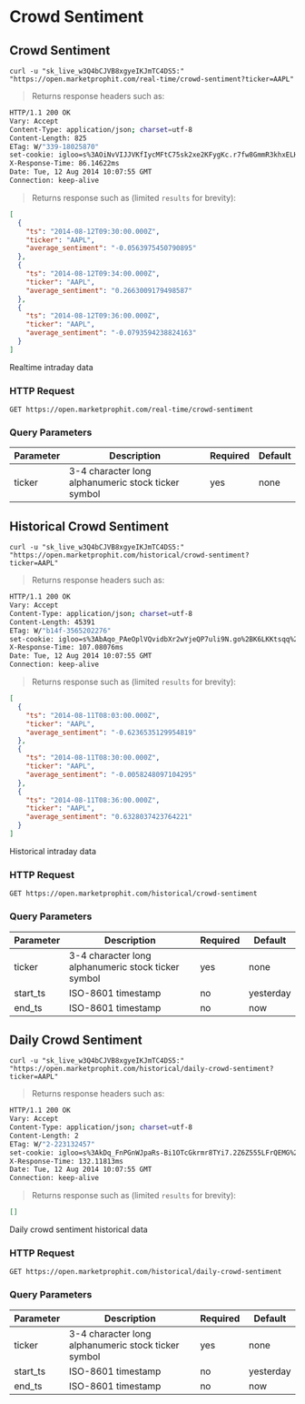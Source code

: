 
# Crowd Sentiment


## Crowd Sentiment

```shell
curl -u "sk_live_w3Q4bCJVB8xgyeIKJmTC4DS5:" "https://open.marketprophit.com/real-time/crowd-sentiment?ticker=AAPL"
```

> Returns response headers such as:

```bash
HTTP/1.1 200 OK
Vary: Accept
Content-Type: application/json; charset=utf-8
Content-Length: 825
ETag: W/"339-18025870"
set-cookie: igloo=s%3AOiNvVIJJVKfIycMFtC75sk2xe2KFygKc.r7fw8GmmR3khxELHjwKOU35pT5OGhMjS7Gtoh%2B4MVCs; Path=/; Expires=Wed, 13 Aug 2014 10:07:55 GMT; HttpOnly
X-Response-Time: 86.14622ms
Date: Tue, 12 Aug 2014 10:07:55 GMT
Connection: keep-alive


```

> Returns response such as (limited `results` for brevity):

```json
[
  {
    "ts": "2014-08-12T09:30:00.000Z",
    "ticker": "AAPL",
    "average_sentiment": "-0.0563975450790895"
  },
  {
    "ts": "2014-08-12T09:34:00.000Z",
    "ticker": "AAPL",
    "average_sentiment": "0.2663009179498587"
  },
  {
    "ts": "2014-08-12T09:36:00.000Z",
    "ticker": "AAPL",
    "average_sentiment": "-0.0793594238824163"
  }
]
```

Realtime intraday data

### HTTP Request

`GET https://open.marketprophit.com/real-time/crowd-sentiment`

### Query Parameters

Parameter | Description | Required | Default
--------- | ----------- | -------- | -------
ticker | 3-4 character long alphanumeric stock ticker symbol | yes | none



## Historical Crowd Sentiment

```shell
curl -u "sk_live_w3Q4bCJVB8xgyeIKJmTC4DS5:" "https://open.marketprophit.com/historical/crowd-sentiment?ticker=AAPL"
```

> Returns response headers such as:

```bash
HTTP/1.1 200 OK
Vary: Accept
Content-Type: application/json; charset=utf-8
Content-Length: 45391
ETag: W/"b14f-3565202276"
set-cookie: igloo=s%3AbAqo_PAeOplVQvidbXr2wYjeQP7uli9N.go%2BK6LKKtsqq%2Bez0jxwDt56YUsfSRFmxlZRtKOK4Zos; Path=/; Expires=Wed, 13 Aug 2014 10:07:55 GMT; HttpOnly
X-Response-Time: 107.08076ms
Date: Tue, 12 Aug 2014 10:07:55 GMT
Connection: keep-alive


```

> Returns response such as (limited `results` for brevity):

```json
[
  {
    "ts": "2014-08-11T08:03:00.000Z",
    "ticker": "AAPL",
    "average_sentiment": "-0.6236535129954819"
  },
  {
    "ts": "2014-08-11T08:30:00.000Z",
    "ticker": "AAPL",
    "average_sentiment": "-0.0058248097104295"
  },
  {
    "ts": "2014-08-11T08:36:00.000Z",
    "ticker": "AAPL",
    "average_sentiment": "0.6328037423764221"
  }
]
```

Historical intraday data

### HTTP Request

`GET https://open.marketprophit.com/historical/crowd-sentiment`

### Query Parameters

Parameter | Description | Required | Default
--------- | ----------- | -------- | -------
ticker | 3-4 character long alphanumeric stock ticker symbol | yes | none
start_ts | ISO-8601 timestamp | no | yesterday
end_ts | ISO-8601 timestamp | no | now


## Daily Crowd Sentiment

```shell
curl -u "sk_live_w3Q4bCJVB8xgyeIKJmTC4DS5:" "https://open.marketprophit.com/historical/daily-crowd-sentiment?ticker=AAPL"
```

> Returns response headers such as:

```bash
HTTP/1.1 200 OK
Vary: Accept
Content-Type: application/json; charset=utf-8
Content-Length: 2
ETag: W/"2-223132457"
set-cookie: igloo=s%3AkDq_FnPGnWJpaRs-Bi1OTcGkrmr8TYi7.2Z6Z555LFrQEMG%2FK5Ud%2BkxdiUQRY9JYoXyOvDAvfFfA; Path=/; Expires=Wed, 13 Aug 2014 10:07:55 GMT; HttpOnly
X-Response-Time: 132.11813ms
Date: Tue, 12 Aug 2014 10:07:55 GMT
Connection: keep-alive


```

> Returns response such as (limited `results` for brevity):

```json
[]
```

Daily crowd sentiment historical data

### HTTP Request

`GET https://open.marketprophit.com/historical/daily-crowd-sentiment`

### Query Parameters

Parameter | Description | Required | Default
--------- | ----------- | -------- | -------
ticker | 3-4 character long alphanumeric stock ticker symbol | yes | none
start_ts | ISO-8601 timestamp | no | yesterday
end_ts | ISO-8601 timestamp | no | now
